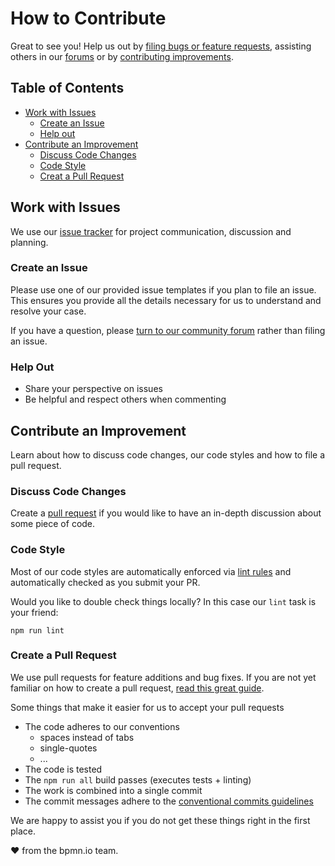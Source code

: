 # How to Contribute

Great to see you! Help us out by [filing bugs or feature requests](#work-with-issues), assisting others in our [forums](https://forum.bpmn.io/) or by [contributing improvements](#contribute-an-improvement).


## Table of Contents

* [Work with Issues](#work-with-issues)
    * [Create an Issue](#create-an-issue)
    * [Help out](#help-out)
* [Contribute an Improvement](#contribute-an-improvement)
    * [Discuss Code Changes](#discuss-code-changes)
    * [Code Style](#code-style)
    * [Creat a Pull Request](#create-a-pull-request)


## Work with Issues

We use our [issue tracker](../issues) for project communication, discussion and planning.


### Create an Issue

Please use one of our provided issue templates if you plan to file an issue. This ensures you provide all the details necessary for us to understand and resolve your case.

If you have a question, please [turn to our community forum](https://forum.bpmn.io/) rather than filing an issue.


### Help Out

* Share your perspective on issues
* Be helpful and respect others when commenting


## Contribute an Improvement

Learn about how to discuss code changes, our code styles and how to file a pull request.


### Discuss Code Changes

Create a [pull request](#create-a-pull-request) if you would like to have an in-depth discussion about some piece of code.


### Code Style

Most of our code styles are automatically enforced via [lint rules](https://github.com/bpmn-io/eslint-plugin-bpmn-io) and automatically checked as you submit your PR.

Would you like to double check things locally? In this case our `lint` task is your friend:

```
npm run lint
```


### Create a Pull Request

We use pull requests for feature additions and bug fixes. If you are not yet familiar on how to create a pull request, [read this great guide](https://gun.io/blog/how-to-github-fork-branch-and-pull-request).

Some things that make it easier for us to accept your pull requests

* The code adheres to our conventions
    * spaces instead of tabs
    * single-quotes
    * ...
* The code is tested
* The `npm run all` build passes (executes tests + linting)
* The work is combined into a single commit
* The commit messages adhere to the [conventional commits guidelines](https://www.conventionalcommits.org)


We are happy to assist you if you do not get these things right in the first place.


:heart: from the bpmn.io team.
